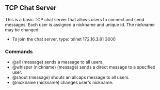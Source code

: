 ## TCP Chat Server

This is a basic TCP chat server that allows users to connect and send messages. Each user is assigned a nickname and unique id. The nickname may be changed. 

- To join the chat server, type: telnet 172.16.3.81 3000

### Commands
- @all (message) sends a message to all users.
- @whisper (nickname) (message) sends a direct message to a specified user.
- @shout (message) shouts an allcaps message to all users.
- @nickname (nickname) changes user's nickname.
